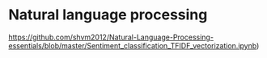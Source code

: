 # Natural language processing
https://github.com/shvm2012/Natural-Language-Processing-essentials/blob/master/Sentiment_classification_TFIDF_vectorization.ipynb)
